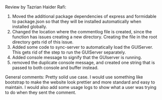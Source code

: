 Review by Tazrian Haider Rafi:
1. Moved the additional package dependencies of express and formidable to package.json so that they will be installed automatically when installed globally.
2. Changed the location where the commentlog file is created, since the function has issues creating a new directory. Creating the file in the root directory gets rid of this issue.
3. Added some code to sync-server to automatically load the GUIServer. This gets rid of the step to run the GUIServer separately.
4. Added console message to signify that the GUIserver is running.
5. removed the duplicate console message, and created one string that is passed to both console and buffer instead.

General comments:
Pretty solid use case. I would use something like bootstrap to make the website look prettier and more standard and easy to maintain. I would also add some usage logs to show what a user was trying to do when they sent the comment.